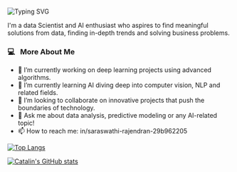 ### 

<img src ="https://readme-typing-svg.herokuapp.com?font=Montserrat&color=darkorchid&size=24&lines=Hey+there,+I'm+Saraswathi;I'm+a+Data+Scientist.;Paasionate+for+AI+Numbers+speak,+I+translate!+;" alt="Typing SVG" >

<!--<h2> Hi there! 👋 i'm Saraswathi.</h2> -->

I'm a data Scientist and AI enthusiast who aspires to find meaningful solutions from data, finding in-depth trends and solving business problems.

<h3>  💻 &nbsp; More About Me </h3>

- 🔭 I’m currently working on deep learning projects using advanced algorithms.
- 🌱 I’m currently learning AI diving deep into computer vision, NLP and related fields.
- 👯 I’m looking to collaborate on innovative projects that push the boundaries of technology.
- 💬 Ask me about data analysis, predictive modeling or any AI-related topic!
- 📫 How to reach me: in/saraswathi-rajendran-29b962205



[![Top Langs](https://github-readme-stats.vercel.app/api/top-langs/?username=shanusaras&hide=java,html,css&theme=radical)](https://github.com/anuraghazra/github-readme-stats)

[![Catalin's GitHub stats](https://github-readme-stats.vercel.app/api?username=shanusaras&theme=radical)](https://github.com/anuraghazra/github-readme-stats)


